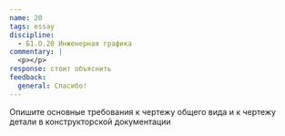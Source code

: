 ```yaml
---
name: 20
tags: essay
discipline:
  - Б1.О.20 Инженерная графика
commentary: |
  <p></p>
response: стоит объяснить
feedback:
  general: Cпасибо!
---
```


Опишите основные требования к чертежу общего вида и к чертежу детали в конструкторской документации